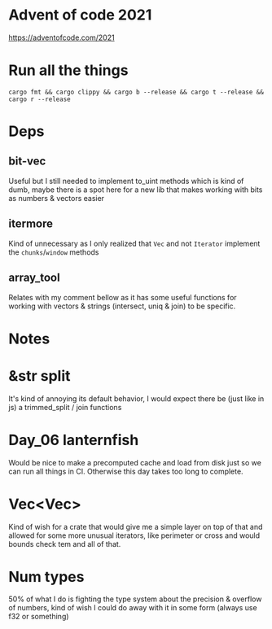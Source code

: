 # Advent of code 2021

https://adventofcode.com/2021

# Run all the things

    cargo fmt && cargo clippy && cargo b --release && cargo t --release && cargo r --release

# Deps

## bit-vec

Useful but I still needed to implement to_uint methods which is kind of dumb, maybe there is a spot here for a new lib that makes working with bits as numbers & vectors easier

## itermore

Kind of unnecessary as I only realized that `Vec` and not `Iterator` implement the `chunks`/`window` methods


## array_tool

Relates with my comment bellow as it has some useful functions for working with vectors & strings (intersect, uniq & join) to be specific.

# Notes

# &str split

It's kind of annoying its default behavior, I would expect there be (just like in js) a trimmed_split / join functions

# Day_06 lanternfish

Would be nice to make a precomputed cache and load from disk just so we can run all things in CI. Otherwise this day takes too long to complete.

# Vec<Vec<Number>>

Kind of wish for a crate that would give me a simple layer on top of that and allowed for some more unusual iterators, like perimeter or cross and would bounds check tem and all of that.

# Num types

50% of what I do is fighting the type system about the precision & overflow of numbers, kind of wish I could do away with it in some form (always use f32 or something)